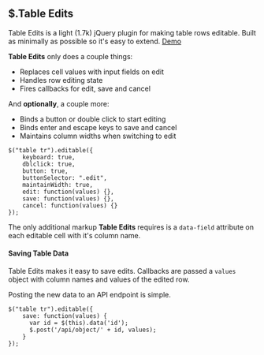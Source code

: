## $.Table Edits

Table Edits is a light (1.7k) jQuery plugin for making table rows editable. Built as minimally as possible so it's easy to extend. [Demo](http://nathancahill.github.io/table-edits/)

__Table Edits__ only does a couple things:

- Replaces cell values with input fields on edit
- Handles row editing state
- Fires callbacks for edit, save and cancel

And __optionally__, a couple more:


- Binds a button or double click to start editing
- Binds enter and escape keys to save and cancel
- Maintains column widths when switching to edit

```
$("table tr").editable({
    keyboard: true,
    dblclick: true,
    button: true,
    buttonSelector: ".edit",
    maintainWidth: true,
    edit: function(values) {},
    save: function(values) {},
    cancel: function(values) {}
});
```

The only additional markup __Table Edits__ requires is a `data-field` attribute on each editable cell with it's column name.

#### Saving Table Data

Table Edits makes it easy to save edits. Callbacks are passed a `values` object with column names and values of the edited row.

Posting the new data to an API endpoint is simple.

```
$("table tr").editable({
    save: function(values) {
      var id = $(this).data('id');
      $.post('/api/object/' + id, values);
    }
});
```
